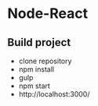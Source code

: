 # Node-React

## Build project

-	clone repository
-	npm install
-	gulp
-	npm start
-	http://localhost:3000/